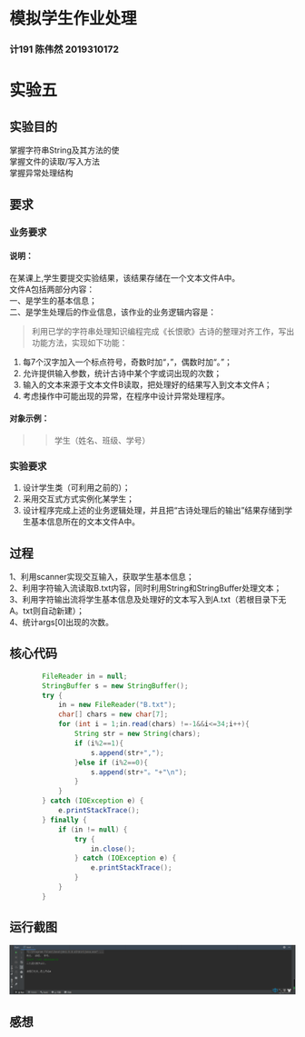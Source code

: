 # 模拟学生作业处理
### 计191 陈伟然 2019310172
# 实验五
## 实验目的
掌握字符串String及其方法的使<br>
掌握文件的读取/写入方法<br>
掌握异常处理结构<br>
## 要求
### 业务要求
#### 说明：
在某课上,学生要提交实验结果，该结果存储在一个文本文件A中。<br>
文件A包括两部分内容：<br>
一、是学生的基本信息；<br>
二、是学生处理后的作业信息，该作业的业务逻辑内容是：<br>
>利用已学的字符串处理知识编程完成《长恨歌》古诗的整理对齐工作，写出功能方法，实现如下功能：<br>
1.	每7个汉字加入一个标点符号，奇数时加“，”，偶数时加“。”；<br>
2.	允许提供输入参数，统计古诗中某个字或词出现的次数；<br>
3.	输入的文本来源于文本文件B读取，把处理好的结果写入到文本文件A；<br>
4.	考虑操作中可能出现的异常，在程序中设计异常处理程序。
#### 对象示例：
>>学生（姓名、班级、学号）
### 实验要求
1.	设计学生类（可利用之前的）；<br>
2.	采用交互式方式实例化某学生；<br>
3.	设计程序完成上述的业务逻辑处理，并且把“古诗处理后的输出”结果存储到学生基本信息所在的文本文件A中。
## 过程
1、利用scanner实现交互输入，获取学生基本信息；<br>
2、利用字符输入流读取B.txt内容，同时利用String和StringBuffer处理文本；<br>
3、利用字符输出流将学生基本信息及处理好的文本写入到A.txt（若根目录下无A。txt则自动新建）；<br>
4、统计args[0]出现的次数。<br>
## 核心代码
```JAVA
        FileReader in = null;
        StringBuffer s = new StringBuffer();
        try {
            in = new FileReader("B.txt");
            char[] chars = new char[7];
            for (int i = 1;in.read(chars) !=-1&&i<=34;i++){
                String str = new String(chars);
                if (i%2==1){
                    s.append(str+",");
                }else if (i%2==0){
                    s.append(str+"。"+"\n");
                }
            }
        } catch (IOException e) {
            e.printStackTrace();
        } finally {
            if (in != null) {
                try {
                    in.close();
                } catch (IOException e) {
                    e.printStackTrace();
                }
            }
        }
```
## 运行截图
![列表yxjg.png图片](https://github.com/bcl-An/Text-Processor/blob/main/yxjg.png "运行结果") 
## 感想

